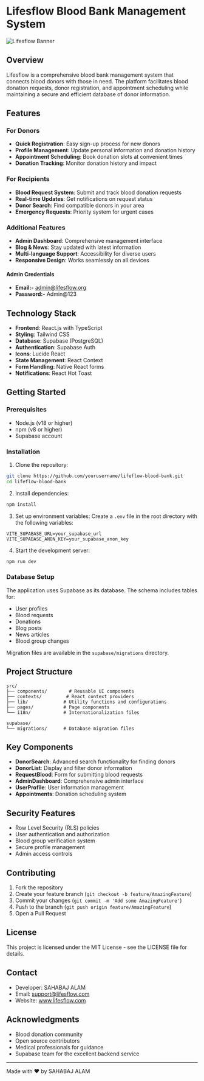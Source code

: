 # Lifesflow Blood Bank Management System

![Lifesflow Banner](https://images.unsplash.com/photo-1615461066841-6116e61058f4?auto=format&fit=crop&w=1920&q=80)

## Overview

Lifesflow is a comprehensive blood bank management system that connects blood donors with those in need. The platform facilitates blood donation requests, donor registration, and appointment scheduling while maintaining a secure and efficient database of donor information.

## Features

### For Donors
- **Quick Registration**: Easy sign-up process for new donors
- **Profile Management**: Update personal information and donation history
- **Appointment Scheduling**: Book donation slots at convenient times
- **Donation Tracking**: Monitor donation history and impact

### For Recipients
- **Blood Request System**: Submit and track blood donation requests
- **Real-time Updates**: Get notifications on request status
- **Donor Search**: Find compatible donors in your area
- **Emergency Requests**: Priority system for urgent cases

### Additional Features
- **Admin Dashboard**: Comprehensive management interface
- **Blog & News**: Stay updated with latest information
- **Multi-language Support**: Accessibility for diverse users
- **Responsive Design**: Works seamlessly on all devices
#### Admin Credentials 
- **Email:-** admin@lifesflow.org
- **Password:-** Admin@123

## Technology Stack

- **Frontend**: React.js with TypeScript
- **Styling**: Tailwind CSS
- **Database**: Supabase (PostgreSQL)
- **Authentication**: Supabase Auth
- **Icons**: Lucide React
- **State Management**: React Context
- **Form Handling**: Native React forms
- **Notifications**: React Hot Toast

## Getting Started

### Prerequisites

- Node.js (v18 or higher)
- npm (v8 or higher)
- Supabase account

### Installation

1. Clone the repository:
```bash
git clone https://github.com/yourusername/lifeflow-blood-bank.git
cd lifeflow-blood-bank
```

2. Install dependencies:
```bash
npm install
```

3. Set up environment variables:
Create a `.env` file in the root directory with the following variables:
```env
VITE_SUPABASE_URL=your_supabase_url
VITE_SUPABASE_ANON_KEY=your_supabase_anon_key
```

4. Start the development server:
```bash
npm run dev
```

### Database Setup

The application uses Supabase as its database. The schema includes tables for:
- User profiles
- Blood requests
- Donations
- Blog posts
- News articles
- Blood group changes

Migration files are available in the `supabase/migrations` directory.

## Project Structure

```
src/
├── components/        # Reusable UI components
├── contexts/         # React context providers
├── lib/             # Utility functions and configurations
├── pages/           # Page components
└── i18n/            # Internationalization files

supabase/
└── migrations/      # Database migration files
```

## Key Components

- **DonorSearch**: Advanced search functionality for finding donors
- **DonorList**: Display and filter donor information
- **RequestBlood**: Form for submitting blood requests
- **AdminDashboard**: Comprehensive admin interface
- **UserProfile**: User information management
- **Appointments**: Donation scheduling system

## Security Features

- Row Level Security (RLS) policies
- User authentication and authorization
- Blood group verification system
- Secure profile management
- Admin access controls

## Contributing

1. Fork the repository
2. Create your feature branch (`git checkout -b feature/AmazingFeature`)
3. Commit your changes (`git commit -m 'Add some AmazingFeature'`)
4. Push to the branch (`git push origin feature/AmazingFeature`)
5. Open a Pull Request

## License

This project is licensed under the MIT License - see the LICENSE file for details.

## Contact

- Developer: SAHABAJ ALAM
- Email: support@lifesflow.com
- Website: www.lifesflow.com

## Acknowledgments

- Blood donation community
- Open source contributors
- Medical professionals for guidance
- Supabase team for the excellent backend service

---

Made with ❤️ by SAHABAJ ALAM
